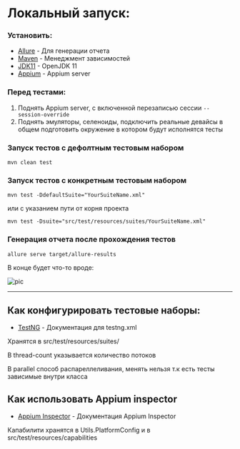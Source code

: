 # Локальный запуск:
### Установить:
* [Allure](https://docs.qameta.io/allure/#_commandline) - Для генерации отчета
* [Maven](https://maven.apache.org/download.cgi) - Менеджмент зависимостей
* [JDK11](https://openjdk.java.net/projects/jdk/11/) - OpenJDK 11
* [Appium](http://appium.io/) - Appium server

### Перед тестами:
1. Поднять Appium server, с включенной перезаписью сессии `--session-override`
2. Поднять эмуляторы, селеноиды, подключить реальные девайсы в общем подготовить окружение в котором будут исполнятся тесты

### Запуск тестов с дефолтным тестовым набором 

`mvn clean test`

### Запуск тестов с конкретным тестовым набором

`mvn test -DdefaultSuite="YourSuiteName.xml"`

или с указанием пути от корня проекта

`mvn test -Dsuite="src/test/resources/suites/YourSuiteName.xml"`

### Генерация отчета после прохождения тестов

`allure serve target/allure-results`

В конце будет что-то вроде:

![pic](https://docs.qameta.io/allure/images/tab_overview.png)

---

## Как конфигурировать тестовые наборы:

* [TestNG](https://testng.org/doc/documentation-main.html#testng-xml) - Документация для testng.xml

Хранятся в src/test/resources/suites/

В thread-count указывается количество потоков

В parallel способ распареллеливания, менять нельзя т.к есть тесты зависимые внутри класса

## Как использовать Appium inspector

* [Appium Inspector](https://developers.perfectomobile.com/display/PD/Appium+Inspector) - Документация Appium Inspector

Капабилити хранятся в Utils.PlatformConfig и в src/test/resources/capabilities
